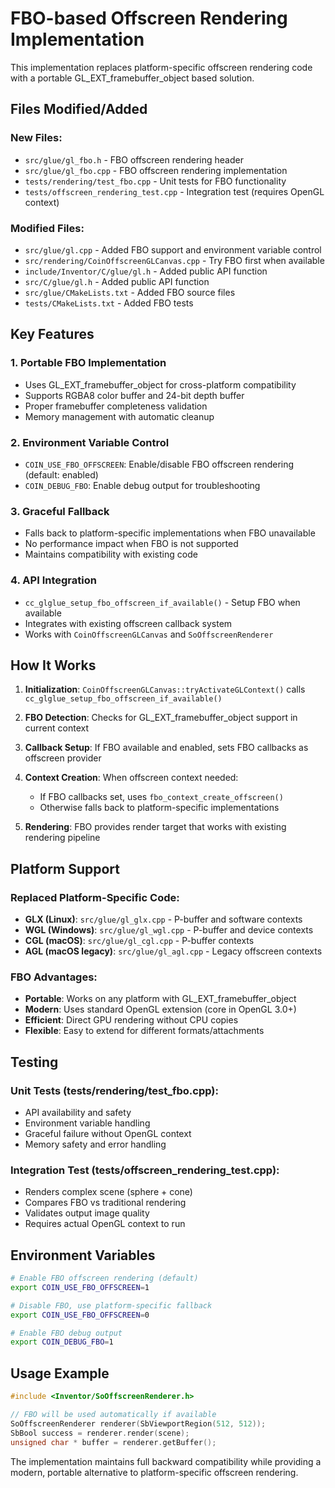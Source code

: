 # FBO-based Offscreen Rendering Implementation

This implementation replaces platform-specific offscreen rendering code with a portable GL_EXT_framebuffer_object based solution.

## Files Modified/Added

### New Files:
- `src/glue/gl_fbo.h` - FBO offscreen rendering header
- `src/glue/gl_fbo.cpp` - FBO offscreen rendering implementation  
- `tests/rendering/test_fbo.cpp` - Unit tests for FBO functionality
- `tests/offscreen_rendering_test.cpp` - Integration test (requires OpenGL context)

### Modified Files:
- `src/glue/gl.cpp` - Added FBO support and environment variable control
- `src/rendering/CoinOffscreenGLCanvas.cpp` - Try FBO first when available
- `include/Inventor/C/glue/gl.h` - Added public API function
- `src/C/glue/gl.h` - Added public API function  
- `src/glue/CMakeLists.txt` - Added FBO source files
- `tests/CMakeLists.txt` - Added FBO tests

## Key Features

### 1. Portable FBO Implementation
- Uses GL_EXT_framebuffer_object for cross-platform compatibility
- Supports RGBA8 color buffer and 24-bit depth buffer
- Proper framebuffer completeness validation
- Memory management with automatic cleanup

### 2. Environment Variable Control
- `COIN_USE_FBO_OFFSCREEN`: Enable/disable FBO offscreen rendering (default: enabled)
- `COIN_DEBUG_FBO`: Enable debug output for troubleshooting

### 3. Graceful Fallback
- Falls back to platform-specific implementations when FBO unavailable
- No performance impact when FBO is not supported
- Maintains compatibility with existing code

### 4. API Integration
- `cc_glglue_setup_fbo_offscreen_if_available()` - Setup FBO when available
- Integrates with existing offscreen callback system
- Works with `CoinOffscreenGLCanvas` and `SoOffscreenRenderer`

## How It Works

1. **Initialization**: `CoinOffscreenGLCanvas::tryActivateGLContext()` calls `cc_glglue_setup_fbo_offscreen_if_available()`

2. **FBO Detection**: Checks for GL_EXT_framebuffer_object support in current context

3. **Callback Setup**: If FBO available and enabled, sets FBO callbacks as offscreen provider

4. **Context Creation**: When offscreen context needed:
   - If FBO callbacks set, uses `fbo_context_create_offscreen()`
   - Otherwise falls back to platform-specific implementations

5. **Rendering**: FBO provides render target that works with existing rendering pipeline

## Platform Support

### Replaced Platform-Specific Code:
- **GLX (Linux)**: `src/glue/gl_glx.cpp` - P-buffer and software contexts
- **WGL (Windows)**: `src/glue/gl_wgl.cpp` - P-buffer and device contexts  
- **CGL (macOS)**: `src/glue/gl_cgl.cpp` - P-buffer contexts
- **AGL (macOS legacy)**: `src/glue/gl_agl.cpp` - Legacy offscreen contexts

### FBO Advantages:
- **Portable**: Works on any platform with GL_EXT_framebuffer_object
- **Modern**: Uses standard OpenGL extension (core in OpenGL 3.0+)
- **Efficient**: Direct GPU rendering without CPU copies
- **Flexible**: Easy to extend for different formats/attachments

## Testing

### Unit Tests (tests/rendering/test_fbo.cpp):
- API availability and safety
- Environment variable handling  
- Graceful failure without OpenGL context
- Memory safety and error handling

### Integration Test (tests/offscreen_rendering_test.cpp):
- Renders complex scene (sphere + cone) 
- Compares FBO vs traditional rendering
- Validates output image quality
- Requires actual OpenGL context to run

## Environment Variables

```bash
# Enable FBO offscreen rendering (default)
export COIN_USE_FBO_OFFSCREEN=1

# Disable FBO, use platform-specific fallback  
export COIN_USE_FBO_OFFSCREEN=0

# Enable FBO debug output
export COIN_DEBUG_FBO=1
```

## Usage Example

```cpp
#include <Inventor/SoOffscreenRenderer.h>

// FBO will be used automatically if available
SoOffscreenRenderer renderer(SbViewportRegion(512, 512));
SbBool success = renderer.render(scene);
unsigned char * buffer = renderer.getBuffer();
```

The implementation maintains full backward compatibility while providing a modern, portable alternative to platform-specific offscreen rendering.